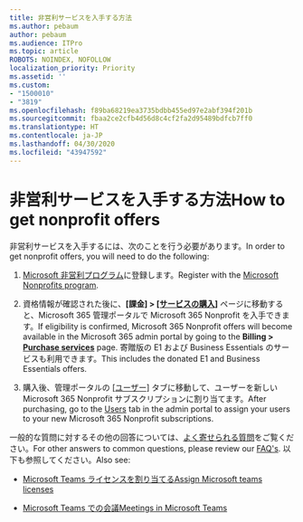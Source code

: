 ```yaml
---
title: 非営利サービスを入手する方法
ms.author: pebaum
author: pebaum
ms.audience: ITPro
ms.topic: article
ROBOTS: NOINDEX, NOFOLLOW
localization_priority: Priority
ms.assetid: ''
ms.custom:
- "1500010"
- "3819"
ms.openlocfilehash: f89ba68219ea3735bdbb455ed97e2abf394f201b
ms.sourcegitcommit: fbaa2ce2cfb4d56d8c4cf2fa2d95489bdfcb7ff0
ms.translationtype: HT
ms.contentlocale: ja-JP
ms.lasthandoff: 04/30/2020
ms.locfileid: "43947592"
---
```

# <a name="how-to-get-nonprofit-offers"></a><span data-ttu-id="c71c3-102">非営利サービスを入手する方法</span><span class="sxs-lookup"><span data-stu-id="c71c3-102">How to get nonprofit offers</span></span>

<span data-ttu-id="c71c3-103">非営利サービスを入手するには、次のことを行う必要があります。</span><span class="sxs-lookup"><span data-stu-id="c71c3-103">In order to get nonprofit offers, you will need to do the following:</span></span>

1. <span data-ttu-id="c71c3-104">[Microsoft 非営利プログラム](https://go.microsoft.com/fwlink/p/?linkid=2008962)に登録します。</span><span class="sxs-lookup"><span data-stu-id="c71c3-104">Register with the [Microsoft Nonprofits program](https://go.microsoft.com/fwlink/p/?linkid=2008962).</span></span>

2. <span data-ttu-id="c71c3-105">資格情報が確認された後に、**[課金] > [[サービスの購入]](https://go.microsoft.com/fwlink/p/?linkid=868433)** ページに移動すると、Microsoft 365 管理ポータルで Microsoft 365 Nonprofit を入手できます。</span><span class="sxs-lookup"><span data-stu-id="c71c3-105">If eligibility is confirmed, Microsoft 365 Nonprofit offers will become available in the Microsoft 365 admin portal by going to the **Billing > [Purchase services](https://go.microsoft.com/fwlink/p/?linkid=868433)** page.</span></span> <span data-ttu-id="c71c3-106">寄贈版の E1 および Business Essentials のサービスも利用できます。</span><span class="sxs-lookup"><span data-stu-id="c71c3-106">This includes the donated E1 and Business Essentials offers.</span></span>

3. <span data-ttu-id="c71c3-107">購入後、管理ポータルの [[ユーザー]](https://admin.microsoft.com/Adminportal/Home#/users) タブに移動して、ユーザーを新しい Microsoft 365 Nonprofit サブスクリプションに割り当てます。</span><span class="sxs-lookup"><span data-stu-id="c71c3-107">After purchasing, go to the [Users](https://admin.microsoft.com/Adminportal/Home#/users) tab in the admin portal to assign your users to your new Microsoft 365 Nonprofit subscriptions.</span></span>

<span data-ttu-id="c71c3-108">一般的な質問に対するその他の回答については、[よく寄せられる質問](https://www.microsoft.com/microsoft-365/nonprofit/office-365-nonprofit#coreui-heading-67lnrlz)をご覧ください。</span><span class="sxs-lookup"><span data-stu-id="c71c3-108">For other answers to common questions, please review our [FAQ's](https://www.microsoft.com/microsoft-365/nonprofit/office-365-nonprofit#coreui-heading-67lnrlz).</span></span> <span data-ttu-id="c71c3-109">以下も参照してください。</span><span class="sxs-lookup"><span data-stu-id="c71c3-109">Also see:</span></span>

- [<span data-ttu-id="c71c3-110">Microsoft Teams ライセンスを割り当てる</span><span class="sxs-lookup"><span data-stu-id="c71c3-110">Assign Microsoft teams licenses</span></span>](https://docs.microsoft.com/MicrosoftTeams/assign-teams-licenses)

- [<span data-ttu-id="c71c3-111">Microsoft Teams での会議</span><span class="sxs-lookup"><span data-stu-id="c71c3-111">Meetings in Microsoft Teams</span></span>](https://docs.microsoft.com/MicrosoftTeams/tutorial-meetings-in-teams)
